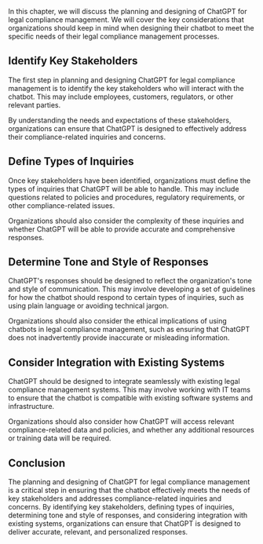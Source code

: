 
In this chapter, we will discuss the planning and designing of ChatGPT for legal compliance management. We will cover the key considerations that organizations should keep in mind when designing their chatbot to meet the specific needs of their legal compliance management processes.

Identify Key Stakeholders
-------------------------

The first step in planning and designing ChatGPT for legal compliance management is to identify the key stakeholders who will interact with the chatbot. This may include employees, customers, regulators, or other relevant parties.

By understanding the needs and expectations of these stakeholders, organizations can ensure that ChatGPT is designed to effectively address their compliance-related inquiries and concerns.

Define Types of Inquiries
-------------------------

Once key stakeholders have been identified, organizations must define the types of inquiries that ChatGPT will be able to handle. This may include questions related to policies and procedures, regulatory requirements, or other compliance-related issues.

Organizations should also consider the complexity of these inquiries and whether ChatGPT will be able to provide accurate and comprehensive responses.

Determine Tone and Style of Responses
-------------------------------------

ChatGPT's responses should be designed to reflect the organization's tone and style of communication. This may involve developing a set of guidelines for how the chatbot should respond to certain types of inquiries, such as using plain language or avoiding technical jargon.

Organizations should also consider the ethical implications of using chatbots in legal compliance management, such as ensuring that ChatGPT does not inadvertently provide inaccurate or misleading information.

Consider Integration with Existing Systems
------------------------------------------

ChatGPT should be designed to integrate seamlessly with existing legal compliance management systems. This may involve working with IT teams to ensure that the chatbot is compatible with existing software systems and infrastructure.

Organizations should also consider how ChatGPT will access relevant compliance-related data and policies, and whether any additional resources or training data will be required.

Conclusion
----------

The planning and designing of ChatGPT for legal compliance management is a critical step in ensuring that the chatbot effectively meets the needs of key stakeholders and addresses compliance-related inquiries and concerns. By identifying key stakeholders, defining types of inquiries, determining tone and style of responses, and considering integration with existing systems, organizations can ensure that ChatGPT is designed to deliver accurate, relevant, and personalized responses.
